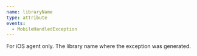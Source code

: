 ```yaml
---
name: libraryName
type: attribute
events:
  - MobileHandledException
---
```


For iOS agent only. The library name where the exception was generated. 